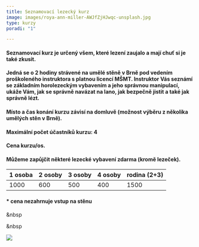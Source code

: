 ```yaml
---
title: Seznamovací lezecký kurz
image: images/roya-ann-miller-AWJfZjHJwqc-unsplash.jpg
type: kurzy
poradi: "1"

---
```

#### **Seznamovací kurz je určený všem, které lezení zaujalo a mají chuť si je také zkusit.**

#### 

#### **Jedná se o 2 hodiny strávené na umělé stěně v Brně pod vedením proškoleného instruktora s platnou licencí MŠMT. Instruktor Vás seznámí se základním horolezeckým vybavením a jeho správnou manipulací, ukáže Vám, jak se správně navázat na lano, jak bezpečně jistit a také jak správně lézt.**

#### **Místo a čas konání kurzu závisí na domluvě (možnost výběru z několika umělých stěn v Brně).**

#### **Maximální počet účastníků kurzu: 4**

#### **Cena kurzu/os.**

#### **Můžeme zapůjčit některé lezecké vybavení zdarma (kromě lezeček).**

| 1 osoba | 2 osoby | 3 osoby | 4 osoby | rodina (2+3) |
| --- | --- | --- | --- | --- |
| 1000 | 600 | 500 | 400 | 1500 |

#### * cena nezahrnuje vstup na stěnu

&nbsp

&nbsp

![](/images/jonathan-j-castellon-32AwP3Wisa8-unsplash-1.jpg)